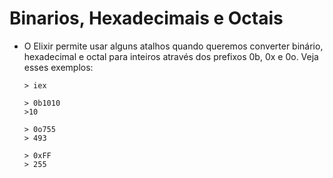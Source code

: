 # Binarios, Hexadecimais e Octais

  - O Elixir permite usar alguns atalhos quando queremos converter binário, hexadecimal e octal para inteiros através dos prefixos 0b, 0x e 0o. Veja esses exemplos:

        > iex
        
        > 0b1010
        >10

        > 0o755
        > 493

        > 0xFF
        > 255